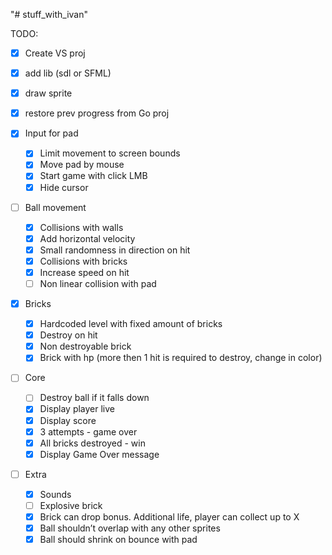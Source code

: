 "# stuff_with_ivan"




TODO:

- [x] Create VS proj
- [x] add lib (sdl or SFML)
- [x] draw sprite
- [x] restore prev progress from Go proj


- [x] Input for pad
    - [x] Limit movement to screen bounds
    - [x] Move pad by mouse
    - [x] Start game with click LMB
    - [x] Hide cursor
- [ ] Ball movement
    - [x] Collisions with walls
    - [x] Add horizontal velocity
    - [x] Small randomness in direction on hit
    - [x] Collisions with bricks
    - [x] Increase speed on hit
    - [ ] Non linear collision with pad
- [x] Bricks
    - [x] Hardcoded level with fixed amount of bricks
    - [x] Destroy on hit
    - [x] Non destroyable brick
    - [x] Brick with hp (more then 1 hit is required to destroy, change in color)
- [ ] Core
    - [ ] Destroy ball if it falls down 
    - [x] Display player live
    - [x] Display score
    - [x] 3 attempts - game over
    - [x] All bricks destroyed - win
	- [x] Display Game Over message
- [ ] Extra
    - [x] Sounds
    - [ ] Explosive brick
    - [x] Brick can drop bonus. Additional life, player can collect up to X
    - [x] Ball shouldn’t overlap with any other sprites
    - [x] Ball should shrink on bounce with pad
